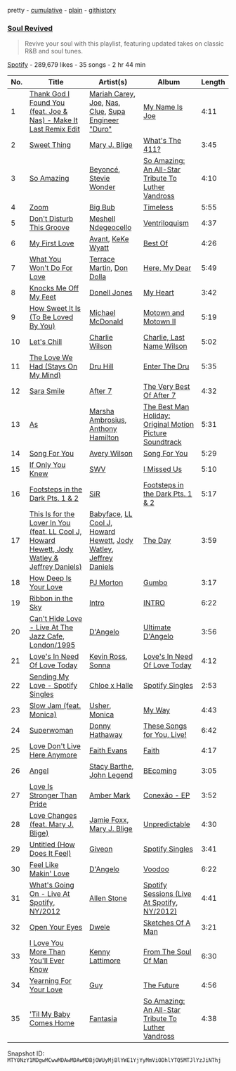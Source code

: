 pretty - [cumulative](/playlists/cumulative/37i9dQZF1DWY12BqhkMFW2.md) - [plain](/playlists/plain/37i9dQZF1DWY12BqhkMFW2) - [githistory](https://github.githistory.xyz/mackorone/spotify-playlist-archive/blob/main/playlists/plain/37i9dQZF1DWY12BqhkMFW2)

### [Soul Revived](https://open.spotify.com/playlist/37i9dQZF1DWY12BqhkMFW2)

> Revive your soul with this playlist, featuring updated takes on classic R&B and soul tunes.

[Spotify](https://open.spotify.com/user/spotify) - 289,679 likes - 35 songs - 2 hr 44 min

| No. | Title | Artist(s) | Album | Length |
|---|---|---|---|---|
| 1 | [Thank God I Found You \(feat\. Joe & Nas\) \- Make It Last Remix Edit](https://open.spotify.com/track/6nTcn8CybBcx0t7IaXEJ6O) | [Mariah Carey](https://open.spotify.com/artist/4iHNK0tOyZPYnBU7nGAgpQ), [Joe](https://open.spotify.com/artist/3zTOe1BtyTkwNvYZOxXktX), [Nas](https://open.spotify.com/artist/20qISvAhX20dpIbOOzGK3q), [Clue](https://open.spotify.com/artist/4ybJiTIMVzeVOd00nI8Xxm), [Supa Engineer "Duro"](https://open.spotify.com/artist/04PvD1Anr3LC341vrIWXsf) | [My Name Is Joe](https://open.spotify.com/album/6zuCJaxmHKNKN5hMDF556U) | 4:11 |
| 2 | [Sweet Thing](https://open.spotify.com/track/3X3XuCPTC95ARm9SguWsIa) | [Mary J\. Blige](https://open.spotify.com/artist/1XkoF8ryArs86LZvFOkbyr) | [What's The 411?](https://open.spotify.com/album/5Q3xLiKnY4ShDuQda7qfg2) | 3:45 |
| 3 | [So Amazing](https://open.spotify.com/track/4dIlsObD9oacRCF9hJloyA) | [Beyoncé](https://open.spotify.com/artist/6vWDO969PvNqNYHIOW5v0m), [Stevie Wonder](https://open.spotify.com/artist/7guDJrEfX3qb6FEbdPA5qi) | [So Amazing: An All\-Star Tribute To Luther Vandross](https://open.spotify.com/album/1ak4qUWrH8YSjA4u7MPVXL) | 4:10 |
| 4 | [Zoom](https://open.spotify.com/track/3OWjkfq3mlexSVFAGamhhr) | [Big Bub](https://open.spotify.com/artist/3CgFQVOvg4sK8vaGtXPIJ4) | [Timeless](https://open.spotify.com/album/5v1twLqXY1LP1L88HPYnDD) | 5:55 |
| 5 | [Don't Disturb This Groove](https://open.spotify.com/track/7iAkNtFdZ07C7a7gFVDbRz) | [Meshell Ndegeocello](https://open.spotify.com/artist/0uZRjholJ0fVC2J9EvnYnj) | [Ventriloquism](https://open.spotify.com/album/31HcIpZ9GOo9aKUPYwV3kG) | 4:37 |
| 6 | [My First Love](https://open.spotify.com/track/5j5v5wfw1O7g5iLCq10wAP) | [Avant](https://open.spotify.com/artist/0AunegKKH2ys98aLxq8G1A), [KeKe Wyatt](https://open.spotify.com/artist/0KWcq2E8ejxp78jdfpCd4K) | [Best Of](https://open.spotify.com/album/65QQadPIDZ96Aad8AA35oJ) | 4:26 |
| 7 | [What You Won't Do For Love](https://open.spotify.com/track/5X3012Ox7FlfpxsiTHuy0o) | [Terrace Martin](https://open.spotify.com/artist/7MNEVabc4cs19CbzAFZmXz), [Don Dolla](https://open.spotify.com/artist/3j0pXkwHplzUs61oMH7WP0) | [Here, My Dear](https://open.spotify.com/album/5YgYbGti0rKFKL9H9mqV1B) | 5:49 |
| 8 | [Knocks Me Off My Feet](https://open.spotify.com/track/4o1E2c0ye1RlIJJqOM0dqP) | [Donell Jones](https://open.spotify.com/artist/5KNqYrivNgVCHBssEUSu5B) | [My Heart](https://open.spotify.com/album/1YylipCwfGRhRc4j3vJzwV) | 3:42 |
| 9 | [How Sweet It Is \(To Be Loved By You\)](https://open.spotify.com/track/2fdv8or6lmHe5KLTUvaJCD) | [Michael McDonald](https://open.spotify.com/artist/24hJWbo98sH84tb0nkeaqy) | [Motown and Motown II](https://open.spotify.com/album/6ltXFtJichkres50eobH84) | 5:19 |
| 10 | [Let's Chill](https://open.spotify.com/track/7wb7R141Fp1oRitCNhKsyu) | [Charlie Wilson](https://open.spotify.com/artist/6CxZzQFUTM6AzgluGwtq5w) | [Charlie, Last Name Wilson](https://open.spotify.com/album/28HcjLBR5KSz5QrnRz7kSP) | 5:02 |
| 11 | [The Love We Had \(Stays On My Mind\)](https://open.spotify.com/track/3PaovpaWAYcNH6CCBXFfR5) | [Dru Hill](https://open.spotify.com/artist/1255GTUKNCLCTvH9ctD4cT) | [Enter The Dru](https://open.spotify.com/album/1kbWhB5qEyUDaHPtXYiA2m) | 5:35 |
| 12 | [Sara Smile](https://open.spotify.com/track/0aqVhoenCvorCVcEZEfiLS) | [After 7](https://open.spotify.com/artist/4UPcJIhr5K5fPsm4itqT7E) | [The Very Best Of After 7](https://open.spotify.com/album/5L5q7gpKSLpMXd06AoX1U7) | 4:32 |
| 13 | [As](https://open.spotify.com/track/750vuAyjSZGt53r570s8ML) | [Marsha Ambrosius](https://open.spotify.com/artist/46VWDbmWmzvPBTmkSr25gM), [Anthony Hamilton](https://open.spotify.com/artist/2DzRMyWgjuMbYvt5BLbpCo) | [The Best Man Holiday: Original Motion Picture Soundtrack](https://open.spotify.com/album/1oV4pg51THaPN4eJveWxHt) | 5:31 |
| 14 | [Song For You](https://open.spotify.com/track/3v5YKvxegZyG6TJwK1loMA) | [Avery Wilson](https://open.spotify.com/artist/2c6geVFkxNT2BKQyHUvnT3) | [Song For You](https://open.spotify.com/album/04Qos9tg4OsBifMkV1SQY1) | 5:29 |
| 15 | [If Only You Knew](https://open.spotify.com/track/0gulcKLqxL9snU2S31Lucp) | [SWV](https://open.spotify.com/artist/2NmK5FyrQ18HOPXq1UBzqa) | [I Missed Us](https://open.spotify.com/album/6YSQvWSvizPl2VTn4SZocD) | 5:10 |
| 16 | [Footsteps in the Dark Pts\. 1 & 2](https://open.spotify.com/track/6ZrEsTv8IYRg0U0hUoo2j1) | [SiR](https://open.spotify.com/artist/3QTDHixorJelOLxoxcjqGx) | [Footsteps in the Dark Pts\. 1 & 2](https://open.spotify.com/album/5y5h9Vcm1JejVUJsmxoJld) | 5:17 |
| 17 | [This Is for the Lover In You \(feat\. LL Cool J, Howard Hewett, Jody Watley & Jeffrey Daniels\)](https://open.spotify.com/track/1blZP5x1XQSqQFpTy12rFh) | [Babyface](https://open.spotify.com/artist/3aVoqlJOYx31lH1gibGDt3), [LL Cool J](https://open.spotify.com/artist/1P8IfcNKwrkQP5xJWuhaOC), [Howard Hewett](https://open.spotify.com/artist/3S78Gzhp1D01i1x2KGXrnh), [Jody Watley](https://open.spotify.com/artist/71aKjsWKYqASAffyIQaocZ), [Jeffrey Daniels](https://open.spotify.com/artist/4LJ9G2mHQIu6z4NFvg5EhJ) | [The Day](https://open.spotify.com/album/66Vhr3F0vp90jhQUlcf4Sk) | 3:59 |
| 18 | [How Deep Is Your Love](https://open.spotify.com/track/0loJyuSFr6vVPBQSmLLrrQ) | [PJ Morton](https://open.spotify.com/artist/2FMOHE79X98yptp4RpPrt7) | [Gumbo](https://open.spotify.com/album/7wAWsia8smE3scMtlO0nOx) | 3:17 |
| 19 | [Ribbon in the Sky](https://open.spotify.com/track/5KNAsnZJ0g3hNvIJFvkHzI) | [Intro](https://open.spotify.com/artist/03n0Ll5tJjUxajYOvc0TQm) | [INTRO](https://open.spotify.com/album/22FyYZYdjTSffRGt9fofBY) | 6:22 |
| 20 | [Can't Hide Love \- Live At The Jazz Cafe, London/1995](https://open.spotify.com/track/3o9PU86yJAeojzW69KdLh6) | [D'Angelo](https://open.spotify.com/artist/336vr2M3Va0FjyvB55lJEd) | [Ultimate D'Angelo](https://open.spotify.com/album/6kdaBN7lOYDLZfCAGiSecr) | 3:56 |
| 21 | [Love's In Need Of Love Today](https://open.spotify.com/track/6eCeCP4MhQGPNAKPi6YD9p) | [Kevin Ross](https://open.spotify.com/artist/5ae3MM8dgOn3QPHzqFDJlY), [Sonna](https://open.spotify.com/artist/3xsipKZGmxYOaitFs52yJf) | [Love's In Need Of Love Today](https://open.spotify.com/album/067timXrQdiROAy7dHLpIP) | 4:12 |
| 22 | [Sending My Love \- Spotify Singles](https://open.spotify.com/track/1KFHD2MK0wQADYddeed7Qf) | [Chloe x Halle](https://open.spotify.com/artist/0AsThoR4KZSVktALiNcQwW) | [Spotify Singles](https://open.spotify.com/album/7KKRDqdnhfBV61qQ1EVxY2) | 2:53 |
| 23 | [Slow Jam \(feat\. Monica\)](https://open.spotify.com/track/0VdSyCb1n7F5G0XkePzAlf) | [Usher](https://open.spotify.com/artist/23zg3TcAtWQy7J6upgbUnj), [Monica](https://open.spotify.com/artist/6nzxy2wXs6tLgzEtqOkEi2) | [My Way](https://open.spotify.com/album/0fQdoem8dnrl80YcZzQ8f0) | 4:43 |
| 24 | [Superwoman](https://open.spotify.com/track/2alDGjN4yjJgkSSeoCCGae) | [Donny Hathaway](https://open.spotify.com/artist/0HU0U9kdXEHZVxUNbuQe8S) | [These Songs for You, Live!](https://open.spotify.com/album/1cjwUx7RBiHrMcTmknJKVY) | 6:42 |
| 25 | [Love Don't Live Here Anymore](https://open.spotify.com/track/0bL1x6Y2OvJZbkB1B7o83u) | [Faith Evans](https://open.spotify.com/artist/5NDMothbpdpq2xHqSjrrWn) | [Faith](https://open.spotify.com/album/36G7gDkkRckUGU7lgG6nev) | 4:17 |
| 26 | [Angel](https://open.spotify.com/track/5zsqV7VwDz2gRnALIpTaP1) | [Stacy Barthe](https://open.spotify.com/artist/0yq6uHIfFks9yOURUuCITV), [John Legend](https://open.spotify.com/artist/5y2Xq6xcjJb2jVM54GHK3t) | [BEcoming](https://open.spotify.com/album/49eOVYOGoUjNjgyplB6JJF) | 3:05 |
| 27 | [Love Is Stronger Than Pride](https://open.spotify.com/track/12S0avZgcxEa4lJXC37tzX) | [Amber Mark](https://open.spotify.com/artist/0tbeZu9lv8YEKSQ9tZSslu) | [Conexão \- EP](https://open.spotify.com/album/7ETN1PBhrsMl5U96fCCCvn) | 3:52 |
| 28 | [Love Changes \(feat\. Mary J\. Blige\)](https://open.spotify.com/track/7q83jvO3GjbyS7FnHoM1f2) | [Jamie Foxx](https://open.spotify.com/artist/7LnaAXbDVIL75IVPnndf7w), [Mary J\. Blige](https://open.spotify.com/artist/1XkoF8ryArs86LZvFOkbyr) | [Unpredictable](https://open.spotify.com/album/045D1HbNHv4R31D9vkL8Ve) | 4:30 |
| 29 | [Untitled \(How Does It Feel\)](https://open.spotify.com/track/6ALoVRxwV5KxaSWyejnmvi) | [Giveon](https://open.spotify.com/artist/4fxd5Ee7UefO4CUXgwJ7IP) | [Spotify Singles](https://open.spotify.com/album/7pfQDManhpjhxwqps9cveA) | 3:41 |
| 30 | [Feel Like Makin' Love](https://open.spotify.com/track/5ZbY8J67Qsv6Kko2tZOf5Z) | [D'Angelo](https://open.spotify.com/artist/336vr2M3Va0FjyvB55lJEd) | [Voodoo](https://open.spotify.com/album/1ecv8bJajqX9E0EOX2g3eI) | 6:22 |
| 31 | [What's Going On \- Live At Spotify, NY/2012](https://open.spotify.com/track/0lgnI9taHYt4AJlISFD5wv) | [Allen Stone](https://open.spotify.com/artist/536osqBGKzeozje8BfcGsa) | [Spotify Sessions \(Live At Spotify, NY/2012\)](https://open.spotify.com/album/6ZqZWyc8jm3G7Ub2cmYtY8) | 4:41 |
| 32 | [Open Your Eyes](https://open.spotify.com/track/5UzPW8HC6slxstdRbV3Kcp) | [Dwele](https://open.spotify.com/artist/7u6LfVyYpEzMpHLL7jTyvU) | [Sketches Of A Man](https://open.spotify.com/album/1VW9ltXjlRK43xOXS3l0VE) | 3:21 |
| 33 | [I Love You More Than You'll Ever Know](https://open.spotify.com/track/5JEju6tjLsd0qbiWfGxAky) | [Kenny Lattimore](https://open.spotify.com/artist/1UjTUqWfGkof4L5HO5NmzP) | [From The Soul Of Man](https://open.spotify.com/album/4KX3bkP8l9X04DmkbDeazR) | 6:30 |
| 34 | [Yearning For Your Love](https://open.spotify.com/track/1KcxXt4Jy9Az9Wizs5Z6pF) | [Guy](https://open.spotify.com/artist/2IBPIcSkvQZyoaVfoyZKE8) | [The Future](https://open.spotify.com/album/5b5MEeTdOAJHl5ICZW8QMs) | 4:56 |
| 35 | ['Til My Baby Comes Home](https://open.spotify.com/track/33LLMc7LEuf4tc8h0NzhvC) | [Fantasia](https://open.spotify.com/artist/7xAcVHPiirnUqfdqo0USb1) | [So Amazing: An All\-Star Tribute To Luther Vandross](https://open.spotify.com/album/1ak4qUWrH8YSjA4u7MPVXL) | 4:38 |

Snapshot ID: `MTY0NzY1MDgwMCwwMDAwMDAwMDBjOWUyMjBlYWE1YjYyMmViODhlYTQ5MTJlYzJiNThj`